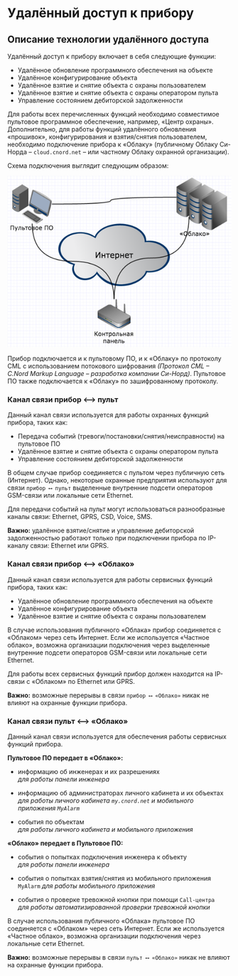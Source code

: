 # Удалённый доступ к прибору

## Описание технологии удалённого доступа

Удалённый доступ к прибору включает в себя следующие функции:

* Удалённое обновление программного обеспечения на объекте
* Удалённое конфигурирование объекта
* Удалённое взятие и снятие объекта с охраны пользователем
* Удалённое взятие и снятие объекта с охраны оператором пульта
* Управление состоянием дебиторской задолженности

Для работы всех перечисленных функций необходимо совместимое пультовое программное обеспечение, например, «Центр охраны». Дополнительно, для работы функций удалённого обновления «прошивок», конфигурирования и взятия/снятия пользователем, необходимо подключение прибора к «Облаку» (публичному Облаку Си-Норда – `cloud.cnord.net` – или частному Облаку охранной организации).

Схема подключения выглядит следующим образом:

![image](../img/remote-intro.png)

Прибор подключается и к пультовому ПО, и к «Облаку» по протоколу CML с использованием потокового шифрования *(Протокол CML – C.Nord Markup Language – разработка компании Си-Норд)*. Пультовое ПО также подключается к «Облаку» по зашифрованному протоколу.

### Канал связи прибор ⟷ пульт

Данный канал связи используется для работы охранных функций прибора, таких как:

* Передача событий (тревоги/постановки/снятия/неисправности) на пультовое ПО
* Удалённое взятие и снятие объекта с охраны оператором пульта
* Управление состоянием дебиторской задолженности

В общем случае прибор соединяется с пультом через публичную сеть (Интернет). Однако, некоторые охранные предприятия используют для связи `прибор ⟷ пульт` выделенные внутренние подсети операторов GSM-связи или локальные сети Ethernet.

Для передачи событий на пульт могут использоваться разнообразные каналы связи: Ethernet, GPRS, CSD, Voice, SMS.

**Важно:** удалённое взятие/снятие и управление дебиторской задолженностью работают только при подключении прибора по IP-каналу связи: Ethernet или GPRS.

### Канал связи прибор ⟷ «Облако»

Данный канал связи используется для работы сервисных функций прибора, таких как:

* Удалённое обновление программного обеспечения на объекте
* Удалённое конфигурирование объекта
* Удалённое взятие и снятие объекта с охраны пользователем

В случае использования публичного «Облака» прибор соединяется с «Облаком» через сеть Интернет. Если же используется «Частное облако», возможна организации подключения через выделенные внутренние подсети операторов GSM-связи или локальные сети Ethernet.

Для работы всех сервисных функций прибор должен находится на IP-связи с «Облаком» по Ethernet или GPRS.

**Важно:** возможные перерывы в связи `прибор ⟷ «Облако»` никак не влияют на охранные функции прибора.

### Канал связи пульт ⟷ «Облако»

Данный канал связи используется для обеспечения работы сервисных функций прибора.

**Пультовое ПО передает в «Облако»:**

* информацию об инженерах и их разрешениях  
  *для работы панели инженера*
  
* информацию об администраторах личного кабинета и их объектах  
  *для работы личного кабинета `my.cnord.net` и мобильного приложения `MyAlarm`*
  
* события по объектам  
  *для работы личного кабинета и мобильного приложения*
  
**«Облако» передает в Пультовое ПО:**

* события о попытках подключения инженера к объекту  
  *для работы панели инженера*
  
* события о попытках взятия/снятия из мобильного приложения `MyAlarm`
  *для работы мобильного приложения*
  
* события о проверке тревожной кнопки при помощи `Call-центра`  
  *для работы автоматизированной проверки тревожной кнопки*
  
В случае использования публичного «Облака» пультовое ПО соединяется с «Облаком» через сеть Интернет. Если же используется «Частное облако», возможна организации подключения через локальные сети Ethernet.

**Важно:** возможные перерывы в связи `пульт ⟷ «Облако»` никак не влияют на охранные функции прибора.